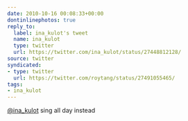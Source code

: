 ```yaml
---
date: 2010-10-16 00:08:33+00:00
dontinlinephotos: true
reply_to:
  label: ina_kulot's tweet
  name: ina_kulot
  type: twitter
  url: https://twitter.com/ina_kulot/status/27448812128/
source: twitter
syndicated:
- type: twitter
  url: https://twitter.com/roytang/status/27491055465/
tags:
- ina_kulot
---
```


[@ina_kulot](https://twitter.com/ina_kulot/) sing all day instead